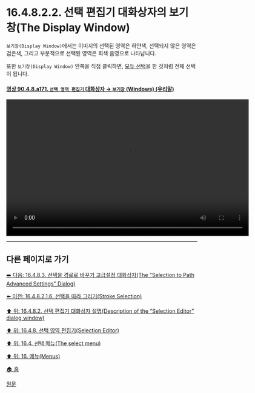 # 16.4.8.2.2. 선택 편집기 대화상자의 보기창(The Display Window)
`보기창(Display Window)`에서는 이미지의 선택된 영역은 하얀색, 선택되지 않은 영역은 검은색, 그리고 부분적으로 선택된 영역은 회색 음영으로 나타납니다.

또한 `보기창(Display Window)` 안쪽을 직접 클릭하면, [모두 선택](./16-04-08-02-01-01-select_all.md)을 한 것처럼 전체 선택이 됩니다.

<a comment="원문에서는 보기창의 안쪽 클릭시 색상으로 선택과 같은 동작을 한다고 나와있으나 그렇지 않음"></a>

<a id="90-04-08-a171"></a>

#### [영상 90.4.8.a171. `선택 영역 편집기` 대화상자 → `보기창` (Windows) (우리말)](./90-04-0008-selection_editor.md#90-04-08-a171)
<video controls="controls" width="640" height="360" src="https://github.com/user-attachments/assets/ddcee3b3-44f3-431b-bc40-19c56dc05e74"></video>

***

## 다른 페이지로 가기

[➡️ 다음: 16.4.8.3. 선택을 경로로 바꾸기 고급설정 대화상자(The "Selection to Path Advanced Settings" Dialog)](./16-04-08-03-00-the_selection_to_path_advanced_settings_dialog.md)

[⬅️ 이전: 16.4.8.2.1.6. 선택을 따라 그리기(Stroke Selection)](./16-04-08-02-01-06-stroke_selection.md)

[⬆️ 위: 16.4.8.2. 선택 편집기 대화상자 설명(Description of the “Selection Editor” dialog window)](./16-04-08-02-00-description_of_the_selection_editor_dialog_window.md)

[⬆️ 위: 16.4.8. 선택 영역 편집기(Selection Editor)](./16-04-08-00-selection_editor.md)

[⬆️ 위: 16.4. 선택 메뉴(The select menu)](./16-04-00-the-select-menu.md)

[⬆️ 위: 16. 메뉴(Menus)](./16-00-menus.md)

[🏠 홈](./00-home.md)

[원문](https://docs.gimp.org/2.10/ko/gimp-selection-dialog.html#idm24689)